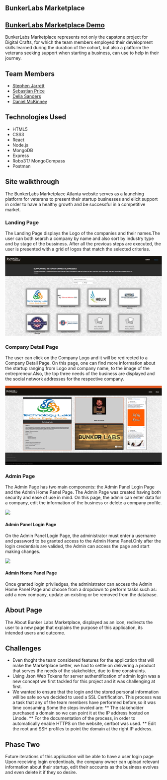 ## BunkerLabs Marketplace

## <a href=""> BunkerLabs Marketplace Demo</a>

BunkerLabs Marketplace represents not only the capstone project for Digital Crafts, for which the team members employed their development skills learned during the duration of the cohort, but also a platform the veterans seeking support when starting a business, can use to help in their journey.

## Team Members
* <a href="https://github.com/stephenjarrett"> Stephen Jarrett</a>
* <a href="https://github.com/sprice36"> Sebastian Price</a>
* <a href="https://github.com/Dsande41"> Delia Sanders</a>
* <a href="https://github.com/Dmckinney821"> Daniel McKinney</a>

## Technologies Used
* HTML5
* CSS3
* React
* Node.js
* MongoDB
* Express
* Robo3T/ MongoCompass
* Postman

## Site walkthrough 
The BunkerLabs Marketplace Atlanta website serves as a launching platform for veterans to present their startup businesses and elicit support in order to have a healthy growth and be successful in a competitive market.


### Landing Page
The Landing Page displays the Logo of the companies and their names.The user can both search a company by name and also sort by industry type and by stage of the bussiness. After all the previous steps are executed, the user is presented with a grid of logos that match the selected criterias.

<img src="readme/landingPage.png">

### Company Detail Page
The user can click on the Company Logo and it will be redirected to a Company Detail Page. On this page, one can find more information about the startup ranging from Logo and company name, to the  image of the entrepreneur.Also, the top three needs of the business are displayed and the social network addresses for the respective company.

<img src="readme/Company.png">


### Admin Page
The Admin Page has two main components: the Admin Panel Login Page and the Admin Home Panel Page. The Admin Page was created having both security and ease of use  in mind. On this page, the admin can enter data for a company, edit the information of the business or delete a company profile.

<img src="readme/AdminPage">
          

#### Admin Panel Login Page
On the Admin Panel Login Page, the administrator must enter a username and password to be granted access to the Admin Home Panel.Only after the login credentials are valided, the Admin can access the page and start making changes.

<img src="readme/Login">

#### Admin Home Panel Page
Once granted login priviledges, the administrator can access the Admin Home Panel Page and choose from a dropdown to perform tasks such as: add a new company, update an existing  or be removed from the database.

## About Page 
The About Bunker Labs Marketplace, displayed as an icon, redirects the user to a new page that explains the purpose of this application, its intended users and outcome.

## Challenges
* Even thoght the team considered features for the application that will make the Marketplace better, we had to settle on delivering a product that serves the  needs of the stakeholder, due to time constraints.
* Using Json Web Tokens for server authentification of admin login was a new concept we first tackled for this project and it was challenging at first. 
* We wanted to ensure that the login and the stored personal information will be safe so we decided to used a SSL Certification. This process was a task that any of the team members have performed before,so it was time consuming.Some the steps involed are:
** The stakeholder purchased a domain so we can point it at the IP address hosted on Linode. 
** For the documentation of the process, in order to automatically enable HTTPS on the website, certbot was used.
** Edit the root and SSH profiles to point the domain at the right IP address.



## Phase Two
Future iterations of this application will be able to have a user login page  Upon receiving login credentioals, the company owner can upload relevant information about their startup, edit their accounts as the business evolves and even delete it if they so desire.






